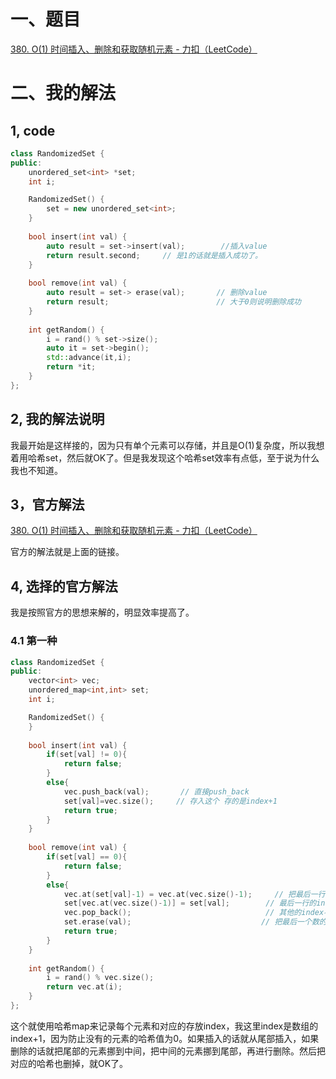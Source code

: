 # 一、题目

[380. O(1) 时间插入、删除和获取随机元素 - 力扣（LeetCode）](https://leetcode.cn/problems/insert-delete-getrandom-o1/submissions/592455446/?envType=study-plan-v2&envId=top-interview-150)

# 二、我的解法

## 1, code

```cpp
class RandomizedSet {
public:
    unordered_set<int> *set;
    int i;

    RandomizedSet() {
        set = new unordered_set<int>;
    }
    
    bool insert(int val) {
        auto result = set->insert(val);        //插入value
        return result.second;     // 是1的话就是插入成功了。
    }
    
    bool remove(int val) {
        auto result = set-> erase(val);       // 删除value
        return result;                        // 大于0则说明删除成功
    }
    
    int getRandom() {
        i = rand() % set->size();
        auto it = set->begin();
        std::advance(it,i);
        return *it;
    }
};
```

## 2, 我的解法说明

我最开始是这样接的，因为只有单个元素可以存储，并且是O(1)复杂度，所以我想着用哈希set，然后就OK了。但是我发现这个哈希set效率有点低，至于说为什么我也不知道。

## 3，官方解法

[380. O(1) 时间插入、删除和获取随机元素 - 力扣（LeetCode）](https://leetcode.cn/problems/insert-delete-getrandom-o1/solutions/1411578/o1-shi-jian-cha-ru-shan-chu-he-huo-qu-su-rlz2/?envType=study-plan-v2&envId=top-interview-150)

官方的解法就是上面的链接。

## 4, 选择的官方解法

我是按照官方的思想来解的，明显效率提高了。

### 4.1  第一种

```cpp
class RandomizedSet {
public:
    vector<int> vec;
    unordered_map<int,int> set;
    int i;

    RandomizedSet() {
    }
    
    bool insert(int val) {
        if(set[val] != 0){
            return false;
        }
        else{
            vec.push_back(val);       // 直接push_back
            set[val]=vec.size();     // 存入这个 存的是index+1
            return true;
        }
    }
    
    bool remove(int val) {
        if(set[val] == 0){
            return false;
        }
        else{
            vec.at(set[val]-1) = vec.at(vec.size()-1);     // 把最后一行的拷贝过来
            set[vec.at(vec.size()-1)] = set[val];        // 最后一行的index变成了当前的index
            vec.pop_back();                              // 其他的index不变
            set.erase(val);                             // 把最后一个数的哈希删掉
            return true;
        }
    }
    
    int getRandom() {
        i = rand() % vec.size();
        return vec.at(i);
    }
};
```

这个就使用哈希map来记录每个元素和对应的存放index，我这里index是数组的index+1，因为防止没有的元素的哈希值为0。如果插入的话就从尾部插入，如果删除的话就把尾部的元素挪到中间，把中间的元素挪到尾部，再进行删除。然后把对应的哈希也删掉，就OK了。
